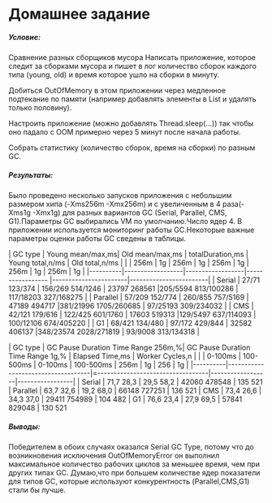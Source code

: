 # Домашнее задание

##### Условие:
Сравнение разных сборщиков мусора
Написать приложение, которое следит за сборками мусора и пишет в лог количество сборок каждого типа
(young, old) и время которое ушло на сборки в минуту.

Добиться OutOfMemory в этом приложении через медленное подтекание по памяти 
(например добавлять элементы в List и удалять только половину).

Настроить приложение (можно добавлять Thread.sleep(...)) так чтобы оно падало 
с OOM примерно через 5 минут после начала работы.

Собрать статистику (количество сборок, время на сборки) по разным GC.

##### Результаты:
Было проведено несколько запусков приложения с небольшим размером хипа (-Xms256m -Xmx256m) и с увеличенным в 4 раза(-Xms1g -Xmx1g)
для разных вариантов GC (Serial, Parallel, CMS, G1).Параметры GC выбирались VM по умолчанию.Число ядер 4. В приложении используется 
мониторинг работы GC.Некоторые важные параметры оценки работы GC сведены в таблицы.


| GC type  | Young mean/max,ms| Old mean/max,ms  | totalDuration,ms |   Young total,n/ms    |     Old total,n/ms     |
|          |   256m  |   1g   |  256m  |  1g     |  256m  |  1g     |    256m  |    1g      |  256m     |    1g      |
|----------|------------------|------------------|----------------- |-----------------------|------------------------|
| Serial   |  27/71   123/374 | 156/269 514/1246 | 23797    268561  |205/5594    813/100286 | 117/18203   327/168275 |
| Parallel |  57/209  152/774 | 260/855 757/5169 | 47189    494717  |381/21996  1705/260685 |  97/25193   309/234032 |
| CMS      |  42/121  179/616 | 122/425 601/1760 | 17603    519313  |129/5497    637/114093 | 100/12106   674/405220 |
| G1       |  68/421  134/480 | 97/172  429/844  | 32582    406137  |348/23574  2028/271819 |  93/9008    313/134318 |
 

| GC type  | GC Pause Duration Time Range 256m,%| GC Pause Duration Time Range 1g,% | Elapsed Time,ms  | Worker Cycles,n |
|          |     0-100ms    |  100-500ms        |       0-100ms   |   100-500ms     |  256m   |  1g    |   256   |   1g  |
|----------|------------------------------------|=----------------------------------|------------------|-----------------|
| Serial   |     71,7               28,3        |         29,5           58,2       |  42060    478548 |  135       521
| Parallel |     63,7               32,6        |         19,2           68,0       |  66148    727251 |  136       521
| CMS      |     73,4               26,6        |         34,3           37,0       |  29411    754989 |  104       482
| G1       |     76,6               23,4        |         27,9           69,5       |  57841    829048 |  130       521
 

##### Выводы:
  
   Победителем в обоих случаях оказался Serial GC Type, потому что до возникновения исключения OutOfMemoryError он выполнил 
максимальное количество рабочих циклов за меньшее время, чем при других типах GC. Думаю,что при большем количестве ядер показатели
для типов GC, которые используют конкурентность (Parallel,CMS,G1) стали бы лучше.  
